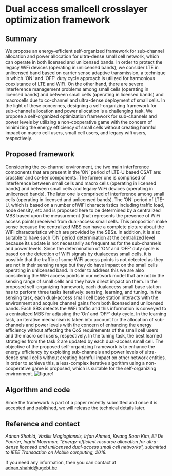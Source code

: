 # Dual access smallcell crosslayer optimization framework
## Summary 
We propose an energy-efficient self-organized framework for sub-channel allocation and power allocation for ultra-dense small cell network, which can operate in both licensed and unlicensed bands. In order to protect the legacy WiFi devices (operating in unlicensed bands), we consider LTE in unlicensed band based on carrier sense adaptive transmission, a technique in which 'ON' and 'OFF' duty cycle approach is utilized for harmonious coexistance of LTE and WiFi. On the other hand, there are severe interference management problems among small cells (operating in licensed bands) and between small cells (operating in licensed bands) and macrocells due to co-channel and ultra-dense deployment of small cells. In the light of these concernes, designing a self-organizing framework for sub-channel allocation and power allocation is a challenging task. We propose a self-organized optimization framework for sub-channels and power levels by utilizing a non-cooperative game with the concern of minimizing the energy efficiency of small cells without creating harmful impact on macro cell users, small cell users, and legacy wifi users, respectively. 
## Proposed framework
Considering the co-channel environment, the two main interference components that are present in the ’ON’ period of LTE-U based CSAT are: crosstier and co-tier components. The former one is comprised of interference between small cells and macro cells (operating in licensed bands) and between small cells and legacy WiFi devices (operating in unlicensed bands). The later one is comprised of interference among small cells (operating in licensed and unlicensed bands). The ’ON’ period of LTE-U, which is based on a number ofWiFi characteristics including traffic load, node density, etc and is proposed here to be determined by a centralized MBS based upon the measurement (that represents the presence of WiFi access points) received from dual-access small cells. This proposition make sense because the centralized MBS can have a complete picture about the WiFi characteristics which are provided by the SBSs. In addition, it is also suitable to have such ’ON’ period determination at the centralized level because its update is not necessarily as frequent as for the sub-channels and power levels. Since the determination of ’ON’ and ’OFF’ duty cycle is based on the detection of WiFi signals by dualaccess small cells, it is possible that the traffic of some WiFi access points is not detected as they are not in their sensing range but they do have impact on the small cells operating in unlicensed band. In order to address this we are also considering the WiFi access points in our network model that are not in the sensing range of small cells and they have direct impact on them.
In the proposed self-organizing framework, each dualaccess small base station has to perform three tasks iteratively: sensing, learning, and tuning. In the sensing task, each dual-access small cell base station interacts with the environment and acquire channel gains from both licensed and unlicensed bands. Each SBS detects the WiFi traffic and this information is conveyed to a centralized MBS for
adjusting the ’On’ and ’OFF’ duty cycle. In the learning task, an iterative mechanism is taken into account for the allocation of sub-channels and power levels with the concern of enhancing the energy efficiency without affecting the QoS requirements of the small cell users and the macro cell users, respectively. In the tuning task, the best learned strategies from the task 2 are updated by each dual-access small cell. The objective of the proposed self-organizing framework is to enhance the energy efficiency by exploiting sub-channels and power levels of ultra-dense small cells without creating harmful impact on other network entities. In order to achieve this, a less-complex iterative algorithm using a non-cooperative game is proposed, which is suitable for the self-organizing environment. 
![figure1](https://user-images.githubusercontent.com/24733570/40410259-9f13edfe-5e6d-11e8-9da3-ee60d985d2c7.jpg)
## Algorithm and code
Since the framework is part of a paper recently submitted and once it is accepted and published, we will release the technical details later. 
## Reference and contact
_*Adnan Shahid, Vasilis Maglogiannis, Irfan Ahmed, Kwang Soon Kim, Eli De Poorter, Ingrid Moerman, "Energy-efficient resource allocation for ultra-dense licensed and unlicensed dual-access small cell networks", submitted to IEEE Transaction on Mobile computing, 2018.*_  

If you need any information, then you can contact at adnan.shahid@ugebt.be

